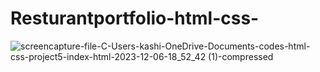 # Resturantportfolio-html-css-
![screencapture-file-C-Users-kashi-OneDrive-Documents-codes-html-css-project5-index-html-2023-12-06-18_52_42 (1)-compressed](https://github.com/kashifali0969082/Resturantportfolio-html-css-/assets/144449902/a9fdeea2-8d8f-4706-b803-872b0fa28042)
